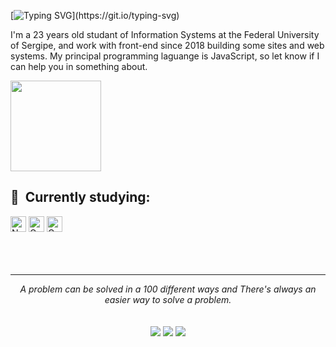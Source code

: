 [![Typing SVG](https://readme-typing-svg.herokuapp.com?font=roboto&color=8904F7&size=24&multiline=true&width=700&height=75&lines=Hi++there%F0%9F%91%8B%2C+I'm+Davi+Freire+front-end+developer+;And+this+is+my+github.)](https://git.io/typing-svg)

I'm a 23 years old studant of Information Systems at the Federal University of Sergipe, and work with front-end since 2018 building some sites and web systems. My principal programming laguange is JavaScript, so let know if I can help you in something about.

<img src="https://media.tenor.com/images/703bc04d715570ad5c68723ba6a58664/tenor.gif" height="145" align="center"/>   
<div>  
</div>
</div>

## 🧠  Currently studying:
<div>
<img src="https://img.shields.io/badge/Next-282C34?logo=next.js&logoColor=FFFFFF" alt="Next logo" title="Next.js" height="25" />
<img src="https://img.shields.io/badge/Go-282C34?logo=Go&logoColor=1FBED6" alt="Golang logo" title="Go" height="25" />
<img src="https://img.shields.io/badge/GraphQL-282C34?logo=graphql&logoColor=E10098" alt="GraphQL logo" title="GraphQL" height="25" />
</div>
<br>
<br>
<br>

<hr>
<p align="center">
   <i>A problem can be solved in a 100 different ways and There's always an easier way to solve a problem.</i>
   <br>
   <br>
<br>	
<a target="_blank" href="https://www.linkedin.com/in/davisfreire"><img src="https://img.shields.io/badge/-LinkedIn-0077B5?style=for-the-badge&logo=Linkedin&logoColor=white"></img></a>
<a target="_blank" href="mailto:fsdavi.dev@gmail.com"><img src="https://img.shields.io/badge/-Gmail-D14836?style=for-the-badge&logo=Gmail&logoColor=white"></img></a>
<a target="_blank" href="https://medium.com/@fsdavi.dev"><img src="https://img.shields.io/badge/-Medium-12100E?style=for-the-badge&logo=Medium&logoColor=white"></img></a>
<br>
</p>     
